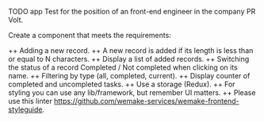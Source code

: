 TODO app
Test for the position of an front-end engineer in the company PR Volt.

Create a component that meets the requirements:

++ Adding a new record.
++ A new record is added if its length is less than or equal to N characters.
++ Display a list of added records.
++ Switching the status of a record Completed / Not completed when clicking on its name.
++ Filtering by type (all, completed, current).
++ Display counter of completed and uncompleted tasks.
++ Use a storage (Redux).
++ For styling you can use any lib/framework, but remember UI matters.
++ Please use this linter https://github.com/wemake-services/wemake-frontend-styleguide.
